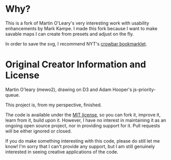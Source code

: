 # Why?

This is a fork of Martin O'Leary's very interesting work with usability enhancements by Mark Kampe. I made this fork because I want to make savable maps I can create from presets and adjust on the fly.

In order to save the svg, I recommend NYT's [crowbar bookmarklet](http://nytimes.github.io/svg-crowbar/).

# Original Creator Information and License

Martin O'leary (mewo2), drawing on D3 and Adam Hooper's js-priority-queue.

This project is, from my perspective, finished.

The code is available under the [MIT license][license], so you can fork it,
improve it, learn from it, build upon it. However, I have no interest in
maintaining it as an ongoing open source project, nor in providing support for
it. Pull requests will be either ignored or closed.

If you do make something interesting with this code, please do still let me know! I'm sorry that I can't provide any support, but I am still genuinely interested in seeing creative applications of the code.

[uncharted]: https://twitter.com/unchartedatlas
[notes]: https://mewo2.com/notes/terrain/
[license]: https://github.com/mewo2/terrain/blob/master/LICENSE.md

